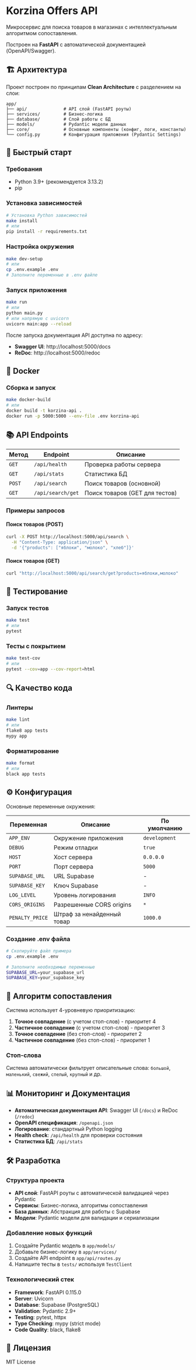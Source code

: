 # Korzina Offers API

Микросервис для поиска товаров в магазинах с интеллектуальным алгоритмом сопоставления.

Построен на **FastAPI** с автоматической документацией (OpenAPI/Swagger).

## 🏗️ Архитектура

Проект построен по принципам **Clean Architecture** с разделением на слои:

```
app/
├── api/              # API слой (FastAPI роуты)
├── services/         # Бизнес-логика
├── database/         # Слой работы с БД
├── models/           # Pydantic модели данных
├── core/             # Основные компоненты (конфиг, логи, константы)
└── config.py         # Конфигурация приложения (Pydantic Settings)
```

## 🚀 Быстрый старт

### Требования
- Python 3.9+ (рекомендуется 3.13.2)
- pip

### Установка зависимостей
```bash
# Установка Python зависимостей
make install
# или
pip install -r requirements.txt
```

### Настройка окружения
```bash
make dev-setup
# или
cp .env.example .env
# Заполните переменные в .env файле
```

### Запуск приложения
```bash
make run
# или
python main.py
# или напрямую с uvicorn
uvicorn main:app --reload
```

После запуска документация API доступна по адресу:
- **Swagger UI**: http://localhost:5000/docs
- **ReDoc**: http://localhost:5000/redoc

## 🐳 Docker

### Сборка и запуск
```bash
make docker-build
# или
docker build -t korzina-api .
docker run -p 5000:5000 --env-file .env korzina-api
```

## 📚 API Endpoints

| Метод | Endpoint | Описание |
|-------|----------|----------|
| `GET` | `/api/health` | Проверка работы сервера |
| `GET` | `/api/stats` | Статистика БД |
| `POST` | `/api/search` | Поиск товаров (основной) |
| `GET` | `/api/search/get` | Поиск товаров (GET для тестов) |

### Примеры запросов

#### Поиск товаров (POST)
```bash
curl -X POST http://localhost:5000/api/search \
  -H "Content-Type: application/json" \
  -d '{"products": ["яблоки", "молоко", "хлеб"]}'
```

#### Поиск товаров (GET)
```bash
curl "http://localhost:5000/api/search/get?products=яблоки,молоко"
```

## 🧪 Тестирование

### Запуск тестов
```bash
make test
# или
pytest
```

### Тесты с покрытием
```bash
make test-cov
# или
pytest --cov=app --cov-report=html
```

## 🔍 Качество кода

### Линтеры
```bash
make lint
# или
flake8 app tests
mypy app
```

### Форматирование
```bash
make format
# или
black app tests
```

## ⚙️ Конфигурация

Основные переменные окружения:

| Переменная | Описание | По умолчанию |
|------------|----------|--------------|
| `APP_ENV` | Окружение приложения | `development` |
| `DEBUG` | Режим отладки | `true` |
| `HOST` | Хост сервера | `0.0.0.0` |
| `PORT` | Порт сервера | `5000` |
| `SUPABASE_URL` | URL Supabase | - |
| `SUPABASE_KEY` | Ключ Supabase | - |
| `LOG_LEVEL` | Уровень логирования | `INFO` |
| `CORS_ORIGINS` | Разрешенные CORS origins | `*` |
| `PENALTY_PRICE` | Штраф за ненайденный товар | `1000.0` |

### Создание .env файла

```bash
# Скопируйте файл примера
cp .env.example .env

# Заполните необходимые переменные
SUPABASE_URL=your_supabase_url
SUPABASE_KEY=your_supabase_key
```

## 🧠 Алгоритм сопоставления

Система использует 4-уровневую приоритизацию:

1. **Точное совпадение** (с учетом стоп-слов) - приоритет 4
2. **Частичное совпадение** (с учетом стоп-слов) - приоритет 3
3. **Точное совпадение** (без стоп-слов) - приоритет 2
4. **Частичное совпадение** (без стоп-слов) - приоритет 1

### Стоп-слова
Система автоматически фильтрует описательные слова:
`большой`, `маленький`, `свежий`, `спелый`, `крупный` и др.

## 📊 Мониторинг и Документация

- **Автоматическая документация API**: Swagger UI (`/docs`) и ReDoc (`/redoc`)
- **OpenAPI спецификация**: `/openapi.json`
- **Логирование**: стандартный Python logging
- **Health check**: `/api/health` для проверки состояния
- **Статистика БД**: `/api/stats`

## 🛠️ Разработка

### Структура проекта
- **API слой**: FastAPI роуты с автоматической валидацией через Pydantic
- **Сервисы**: Бизнес-логика, алгоритмы сопоставления
- **База данных**: Абстракция для работы с Supabase
- **Модели**: Pydantic модели для валидации и сериализации

### Добавление новых функций
1. Создайте Pydantic модель в `app/models/`
2. Добавьте бизнес-логику в `app/services/`
3. Создайте API endpoint в `app/api/routes.py`
4. Напишите тесты в `tests/` используя `TestClient`

### Технологический стек
- **Framework**: FastAPI 0.115.0
- **Server**: Uvicorn
- **Database**: Supabase (PostgreSQL)
- **Validation**: Pydantic 2.9+
- **Testing**: pytest, httpx
- **Type Checking**: mypy (strict mode)
- **Code Quality**: black, flake8

## 📝 Лицензия

MIT License
